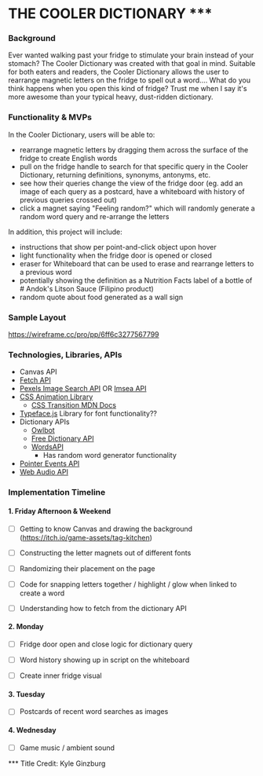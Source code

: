 # THE COOLER DICTIONARY ***

### Background
Ever wanted walking past your fridge to stimulate your brain instead of your stomach? The Cooler Dictionary was created with that goal in mind. Suitable for both eaters and readers, the Cooler Dictionary allows the user to rearrange magnetic letters on the fridge to spell out a word.... What do you think happens when you open this kind of fridge? Trust me when I say it's more awesome than your typical heavy, dust-ridden dictionary.


### Functionality & MVPs
In the Cooler Dictionary, users will be able to:
- rearrange magnetic letters by dragging them across the surface of the fridge to create English words
- pull on the fridge handle to search for that specific query in the Cooler Dictionary, returning definitions, synonyms, antonyms, etc.
- see how their queries change the view of the fridge door (eg.  add an image of each query as a postcard, have a whiteboard with history of previous queries crossed out)
- click a magnet saying "Feeling random?" which will randomly generate a random word query and re-arrange the letters

In addition, this project will include:
-  instructions that show per point-and-click object upon hover
-  light functionality when the fridge door is opened or closed
- eraser for Whiteboard that can be used to erase and rearrange letters to a previous word
-  potentially showing the definition as a Nutrition Facts label of a bottle of # Andok's Litson Sauce (Filipino product)
- random quote about food generated as a wall sign


### Sample Layout
https://wireframe.cc/pro/pp/6ff6c3277567799


### Technologies, Libraries, APIs
- Canvas API
- [Fetch API](https://developer.mozilla.org/en-US/docs/Web/API/Fetch_API)
- [Pexels Image Search API](https://www.pexels.com/api/) OR [Imsea API](https://imsea.herokuapp.com)
- [CSS Animation Library](https://christinecha.github.io/choreographer-js/)
	- [CSS Transition MDN Docs](https://developer.mozilla.org/en-US/docs/Web/CSS/CSS_Transitions/Using_CSS_transitions)
- [Typeface.js](https://owlbot.info/) Library for font functionality??
- Dictionary APIs
	- [Owlbot](https://owlbot.info/)
	- [Free Dictionary API](https://dictionaryapi.dev/)
	- [WordsAPI](https://www.wordsapi.com/docs/)
		- Has random word generator functionality
- [Pointer Events API](https://developer.mozilla.org/en-US/docs/Web/API/Pointer_events)
- [Web Audio API](https://developer.mozilla.org/en-US/docs/Web/API/Web_Audio_API)


### Implementation Timeline
#### 1.   Friday Afternoon & Weekend
- [ ] Getting to know Canvas and drawing the background (https://itch.io/game-assets/tag-kitchen)

- [ ] Constructing the letter magnets out of different fonts

- [ ] Randomizing their placement on the page

- [ ] Code for snapping letters together / highlight / glow when linked to create a word

- [ ] Understanding how to fetch from the dictionary API
#### 2.   Monday
- [ ] Fridge door open and close logic for dictionary query

- [ ] Word history showing up in script on the whiteboard

- [ ] Create inner fridge visual
#### 3.   Tuesday

- [ ] Postcards of recent word searches as images
#### 4.   Wednesday

- [ ] Game music / ambient sound


*** Title Credit: Kyle Ginzburg
